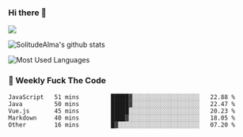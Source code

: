 ### Hi there 👋

<p>
  <a href="https://count.getloli.com/"><img src="https://count.getloli.com/get/@:solitudealma"></a>
</p>

![SolitudeAlma's github stats](https://github-readme-stats.vercel.app/api?username=solitudealma&show_icons=true&theme=radical)

![Most Used Languages](https://github-readme-stats.vercel.app/api/top-langs/?username=solitudealma&layout=compact&hide_border=true&theme=dark)
<!-- ![visitors](https://visitor-badge.glitch.me/badge?page_id=solitudealma.solitudealma.id) -->


### :dart: Weekly Fuck The Code

<!--START_SECTION:waka-->

```text
JavaScript   51 mins         █████▓░░░░░░░░░░░░░░░░░░░   22.88 %
Java         50 mins         █████▓░░░░░░░░░░░░░░░░░░░   22.47 %
Vue.js       45 mins         █████░░░░░░░░░░░░░░░░░░░░   20.23 %
Markdown     40 mins         ████▓░░░░░░░░░░░░░░░░░░░░   18.05 %
Other        16 mins         █▓░░░░░░░░░░░░░░░░░░░░░░░   07.20 %
```

<!--END_SECTION:waka-->
